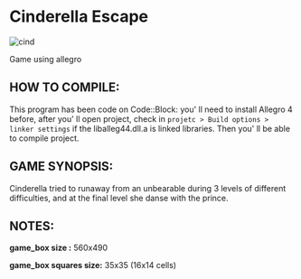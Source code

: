 # Cinderella Escape

![cind](https://user-images.githubusercontent.com/32856358/39409720-55ae8144-4bec-11e8-92c5-dce6ecc016f7.png)

Game using allegro

## HOW TO COMPILE:

  This program has been code on Code::Block: you' ll need to install Allegro 4 before, after you' ll open project, check in `projetc > Build options > linker settings` if the liballeg44.dll.a is linked libraries. Then you' ll be able to compile project.

## GAME SYNOPSIS:

 Cinderella tried to runaway from an unbearable during 3 levels of different
difficulties, and at the final level she danse with the prince.

## NOTES:

**game_box size :** 560x490

**game_box squares size:** 35x35 (16x14 cells)
